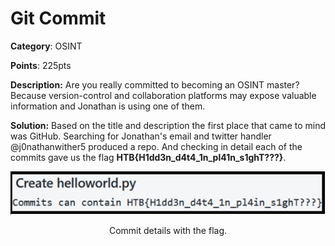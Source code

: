 # Git Commit

**Category**: OSINT

**Points**: 225pts

**Description:** Are you really committed to becoming an OSINT master? Because version-control and collaboration platforms may expose valuable information and Jonathan is using one of them.

**Solution:**
Based on the title and description the first place that came to mind was GitHub. Searching for Jonathan's email and twitter handler @j0nathanwither5 produced a repo. And checking in detail each of the commits gave us the flag **HTB{H1dd3n_d4t4_1n_pl41n_s1ghT???}**.

<p align="center">
  <img src="../assets/commit_details_flag.png" alt="commit_details_flag" />
</p>

<p align="center">Commit details with the flag.</p>
